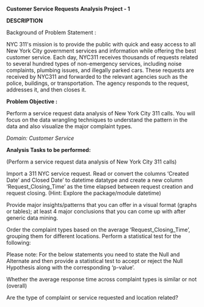 
**Customer Service Requests Analysis Project - 1**

**DESCRIPTION**

Background of Problem Statement :

NYC 311's mission is to provide the public with quick and easy access to all New York City government services and information while offering the best customer service. Each day, NYC311 receives thousands of requests related to several hundred types of non-emergency services, including noise complaints, plumbing issues, and illegally parked cars. These requests are received by NYC311 and forwarded to the relevant agencies such as the police, buildings, or transportation. The agency responds to the request, addresses it, and then closes it.

**Problem Objective :**

Perform a service request data analysis of New York City 311 calls. You will focus on the data wrangling techniques to understand the pattern in the data and also visualize the major complaint types.

*Domain: Customer Service*

**Analysis Tasks to be performed:**

(Perform a service request data analysis of New York City 311 calls)

Import a 311 NYC service request. Read or convert the columns ‘Created Date’ and Closed Date’ to datetime datatype and create a new column ‘Request_Closing_Time’ as the time elapsed between request creation and request closing. (Hint: Explore the package/module datetime)

Provide major insights/patterns that you can offer in a visual format (graphs or tables); at least 4 major conclusions that you can come up with after generic data mining.

Order the complaint types based on the average ‘Request_Closing_Time’, grouping them for different locations. Perform a statistical test for the following:

Please note: For the below statements you need to state the Null and Alternate and then provide a statistical test to accept or reject the Null Hypothesis along with the corresponding ‘p-value’.

Whether the average response time across complaint types is similar or not (overall)

Are the type of complaint or service requested and location related?
